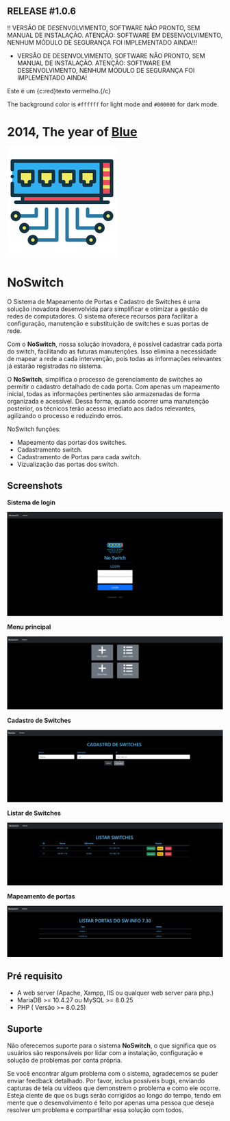 ## RELEASE #1.0.6
!! VERSÃO DE DESENVOLVIMENTO, SOFTWARE NÃO PRONTO, SEM MANUAL DE INSTALAÇÃO. ATENÇÃO: SOFTWARE EM DESENVOLVIMENTO, NENHUM MÓDULO DE SEGURANÇA FOI IMPLEMENTADO AINDA!!!
- VERSÃO DE DESENVOLVIMENTO, SOFTWARE NÃO PRONTO, SEM MANUAL DE INSTALAÇÃO. ATENÇÃO: SOFTWARE EM DESENVOLVIMENTO, NENHUM MÓDULO DE SEGURANÇA FOI IMPLEMENTADO AINDA!


Este é um {c:red}texto vermelho.{/c}

The background color is `#ffffff` for light mode and `#000000` for dark mode.

# 2014, The year of [Blue](#)


![NoLogo](src/img/network-switch-256.png)
# **NoSwitch**


 O Sistema de Mapeamento de Portas e Cadastro de Switches é uma solução inovadora desenvolvida para simplificar e otimizar a gestão de redes de computadores. O sistema oferece recursos para facilitar a configuração, manutenção e substituição de switches e suas portas de rede.
 
Com o **NoSwitch**, nossa solução inovadora, é possível cadastrar cada porta do switch, facilitando as futuras manutenções. Isso elimina a necessidade de mapear a rede a cada intervenção, pois todas as informações relevantes já estarão registradas no sistema.

O **NoSwitch**, simplifica o processo de gerenciamento de switches ao permitir o cadastro detalhado de cada porta. Com apenas um mapeamento inicial, todas as informações pertinentes são armazenadas de forma organizada e acessível. Dessa forma, quando ocorrer uma manutenção posterior, os técnicos terão acesso imediato aos dados relevantes, agilizando o processo e reduzindo erros.

NoSwitch funções:

* Mapeamento das portas dos switches.
* Cadastramento switch.
* Cadastramento de Portas para cada switch.
* Vizualização das portas dos switch.





## Screenshots

**Sistema de login**

![Tickets Timeline](src/img/readme/login%201.png)

**Menu principal**

![DCIM drag&drop](src/img/readme/menu1.png)

**Cadastro de Switches**

![asset view](src/img/readme/cadastro1.png)

**Listar de Switches**

![asset view](src/img/readme/listar1.png)


**Mapeamento de portas**

![asset view](src/img/readme/LISTAR_portas1.png)


## Pré requisito

* A web server (Apache, Xampp, IIS ou qualquer web server para php.)
* MariaDB >= 10.4.27 ou MySQL >= 8.0.25
* PHP ( Versão >= 8.0.25)

   
## Suporte

Não oferecemos suporte para o sistema **NoSwitch**, o que significa que os usuários são responsáveis por lidar com a instalação, configuração e solução de problemas por conta própria.

Se você encontrar algum problema com o sistema, agradecemos se puder enviar feedback detalhado. Por favor, inclua possíveis bugs, enviando capturas de tela ou vídeos que demonstrem o problema e como ele ocorre. Esteja ciente de que os bugs serão corrigidos ao longo do tempo, tendo em mente que o desenvolvimento é feito por apenas uma pessoa que deseja resolver um problema e compartilhar essa solução com todos.
